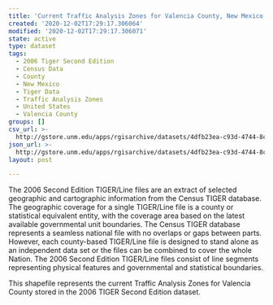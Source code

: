 ```yaml
---
title: 'Current Traffic Analysis Zones for Valencia County, New Mexico, 2006se TIGER'
created: '2020-12-02T17:29:17.306064'
modified: '2020-12-02T17:29:17.306071'
state: active
type: dataset
tags:
  - 2006 Tiger Second Edition
  - Census Data
  - County
  - New Mexico
  - Tiger Data
  - Traffic Analysis Zones
  - United States
  - Valencia County
groups: []
csv_url: >-
  http://gstore.unm.edu/apps/rgisarchive/datasets/4dfb23ea-c93d-4744-8c8e-5b52cf0d81aa/tgr2006se_vale_taz.derived.csv
json_url: >-
  http://gstore.unm.edu/apps/rgisarchive/datasets/4dfb23ea-c93d-4744-8c8e-5b52cf0d81aa/tgr2006se_vale_taz.derived.json
layout: post

---
```

The 2006 Second Edition TIGER/Line files are an extract of selected geographic and cartographic information from the Census TIGER database.  The geographic coverage for a single TIGER/Line file is a county or statistical equivalent entity, with the coverage area based on the latest available governmental unit boundaries. The Census TIGER database represents a seamless national file with no overlaps or gaps between parts.  However, each county-based TIGER/Line file is designed to stand alone as an independent data set or the files can be combined to cover the whole Nation.  The 2006 Second Edition  TIGER/Line files consist of line segments representing physical features and governmental and statistical boundaries.  

This shapefile represents the current Traffic Analysis Zones for Valencia County stored in the 2006 TIGER Second Edition dataset.
